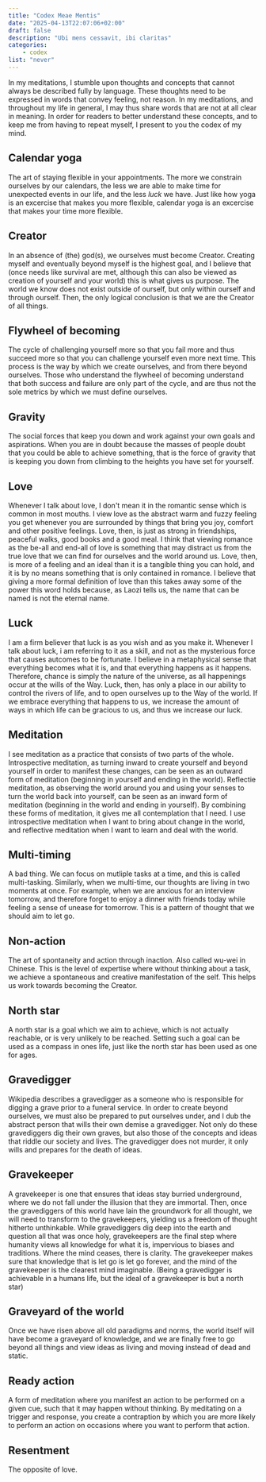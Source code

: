 ```yaml
---
title: "Codex Meae Mentis"
date: "2025-04-13T22:07:06+02:00"
draft: false
description: "Ubi mens cessavit, ibi claritas"
categories: 
    - codex
list: "never" 
---
```


In my meditations, I stumble upon thoughts and concepts that cannot always be described fully by language. These thoughts need to be expressed in words that convey feeling, not reason. In my meditations, and throughout my life in general, I may thus share words that are not at all clear in meaning. In order for readers to better understand these concepts, and to keep me from having to repeat myself, I present to you the codex of my mind. 

## Calendar yoga
The art of staying flexible in your appointments. The more we constrain ourselves by our calendars, the less we are able to make time for unexpected events in our life, and the less *luck* we have. Just like how yoga is an excercise that makes you more flexible, calendar yoga is an excercise that makes your time more flexible. 

## Creator
In an absence of (the) god(s), we ourselves must become Creator. Creating myself and eventually beyond myself is the highest goal, and I believe that (once needs like survival are met, although this can also be viewed as creation of yourself and your world) this is what gives us purpose. The world we know does not exist outside of ourself, but only within ourself and through ourself. Then, the only logical conclusion is that we are the Creator of all things.  

## Flywheel of becoming
The cycle of challenging yourself more so that you fail more and thus succeed more so that you can challenge yourself even more next time. This process is the way by which we create ourselves, and from there beyond ourselves. Those who understand the flywheel of becoming understand that both success and failure are only part of the cycle, and are thus not the sole metrics by which we must define ourselves. 

## Gravity
The social forces that keep you down and work against your own goals and aspirations. When you are in doubt because the masses of people doubt that you could be able to achieve something, that is the force of gravity that is keeping you down from climbing to the heights you have set for yourself. 

## Love
Whenever I talk about love, I don't mean it in the romantic sense which is common in most mouths. I view love as the abstract warm and fuzzy feeling you get whenever you are surrounded by things that bring you joy, comfort and other positive feelings. Love, then, is just as strong in friendships, peaceful walks, good books and a good meal. I think that viewing romance as the be-all and end-all of love is something that may distract us from the true love that we can find for ourselves and the world around us. Love, then, is more of a feeling and an ideal than it is a tangible thing you can hold, and it is by no means something that is only contained in romance. I believe that giving a more formal definition of love than this takes away some of the power this word holds because, as Laozi tells us, the name that can be named is not the eternal name. 

## Luck
I am a firm believer that luck is as you wish and as you make it. Whenever I talk about luck, i am referring to it as a skill, and not as the mysterious force that causes autcomes to be fortunate. I believe in a metaphysical sense that everything becomes what it is, and that everything happens as it happens. Therefore, chance is simply the nature of the universe, as all happenings occur at the wills of the Way. Luck, then, has only a place in our ability to control the rivers of life, and to open ourselves up to the Way of the world. If we embrace everything that happens to us, we increase the amount of ways in which life can be gracious to us, and thus we increase our luck. 

## Meditation
I see meditation as a practice that consists of two parts of the whole. Introspective meditation, as turning inward to create yourself and beyond yourself in order to manifest these changes, can be seen as an outward form of meditation (beginning in yourself and ending in the world). Reflectie meditation, as observing the world around you and using your senses to turn the world back into yourself, can be seen as an inward form of meditation (beginning in the world and ending in yourself). By combining these forms of meditation, it gives me all contemplation that I need. I use introspective meditation when I want to bring about change in the world, and reflective meditation when I want to learn and deal with the world. 

## Multi-timing
A bad thing. We can focus on mutliple tasks at a time, and this is called multi-tasking. Similarly, when we multi-time, our thoughts are living in two moments at once. For example, when we are anxious for an interview tomorrow, and therefore forget to enjoy a dinner with friends today while feeling a sense of unease for tomorrow. This is a pattern of thought that we should aim to let go. 

## Non-action
The art of spontaneity and action through inaction. Also called wu-wei in Chinese. This is the level of expertise where without thinking about a task, we achieve a spontaneous and creative manifestation of the self. This helps us work towards becoming the Creator. 

## North star
A north star is a goal which we aim to achieve, which is not actually reachable, or is very unlikely to be reached. Setting such a goal can be used as a compass in ones life, just like the north star has been used as one for ages. 

## Gravedigger
Wikipedia describes a gravedigger as a someone who is responsible for digging a grave prior to a funeral service. In order to create beyond ourselves, we must also be prepared to put ourselves under, and I dub the abstract person that wills their own demise a gravedigger. Not only do these gravediggers dig their own graves, but also those of the concepts and ideas that riddle our society and lives. The gravedigger does not murder, it only wills and prepares for the death of ideas. 

## Gravekeeper
A gravekeeper is one that ensures that ideas stay burried underground, where we do not fall under the illusion that they are immortal. Then, once the gravediggers of this world have lain the groundwork for all thought, we will need to transform to the gravekeepers, yielding us a freedom of thought hitherto unthinkable. While gravediggers dig deep into the earth and question all that was once holy, gravekeepers are the final step where humanity views all knowledge for what it is, impervious to biases and traditions. Where the mind ceases, there is clarity. The gravekeeper makes sure that knowledge that is let go is let go forever, and the mind of the gravekeeper is the clearest mind imaginable. (Being a gravedigger is achievable in a humans life, but the ideal of a gravekeeper is but a north star)

## Graveyard of the world
Once we have risen above all old paradigms and norms, the world itself will have become a graveyard of knowledge, and we are finally free to go beyond all things and view ideas as living and moving instead of dead and static. 

## Ready action
A form of meditation where you manifest an action to be performed on a given cue, such that it may happen without thinking. By meditating on a trigger and response, you create a contraption by which you are more likely to perform an action on occasions where you want to perform that action. 

## Resentment
The opposite of love. 
